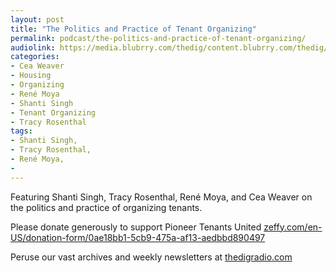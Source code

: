 ```yaml
---
layout: post
title: "The Politics and Practice of Tenant Organizing"
permalink: podcast/the-politics-and-practice-of-tenant-organizing/
audiolink: https://media.blubrry.com/thedig/content.blubrry.com/thedig/The_Dig-EP_391-Tenants.mp3
categories:
- Cea Weaver
- Housing
- Organizing
- René Moya
- Shanti Singh
- Tenant Organizing
- Tracy Rosenthal
tags:
- Shanti Singh,
- Tracy Rosenthal,
- René Moya,
- 
---
```


Featuring Shanti Singh, Tracy Rosenthal, René Moya, and Cea Weaver on the politics and practice of organizing tenants.

Please donate generously to support Pioneer Tenants United [zeffy.com/en-US/donation-form/0ae18bb1-5cb9-475a-af13-aedbbd890497](http://zeffy.com/en-US/donation-form/0ae18bb1-5cb9-475a-af13-aedbbd890497)

Peruse our vast archives and weekly newsletters at [thedigradio.com](http://thedigradio.com)

